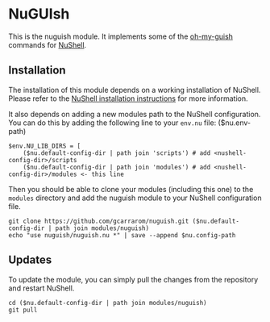 # NuGUIsh

This is the nuguish module. It implements some of the [oh-my-guish](https://github.com/gcarrarom/oh-my-guish) commands for [NuShell](https://www.nushell.sh/).

## Installation

The installation of this module depends on a working installation of NuShell. Please refer to the [NuShell installation instructions](https://www.nushell.sh/install.html) for more information.

It also depends on adding a new modules path to the NuShell configuration. You can do this by adding the following line to your `env.nu` file: ($nu.env-path)

```shell
$env.NU_LIB_DIRS = [
    ($nu.default-config-dir | path join 'scripts') # add <nushell-config-dir>/scripts
    ($nu.default-config-dir | path join 'modules') # add <nushell-config-dir>/modules <- this line
```

Then you should be able to clone your modules (including this one) to the `modules` directory and add the nuguish module to your NuShell configuration file.

```shell
git clone https://github.com/gcarrarom/nuguish.git ($nu.default-config-dir | path join modules/nuguish)
echo "use nuguish/nuguish.nu *" | save --append $nu.config-path
```

## Updates

To update the module, you can simply pull the changes from the repository and restart NuShell.

```shell
cd ($nu.default-config-dir | path join modules/nuguish)
git pull
```
